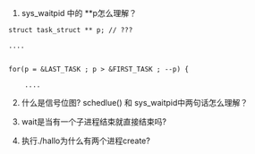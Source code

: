 1. sys_waitpid 中的 **p怎么理解？ 
```
struct task_struct ** p; // ???

....


for(p = &LAST_TASK ; p > &FIRST_TASK ; --p) {
	
	....
```

2. 什么是信号位图? schedlue() 和 sys_waitpid中两句话怎么理解？ 

3. wait是当有一个子进程结束就直接结束吗? 

4. 执行./hallo为什么有两个进程create? 